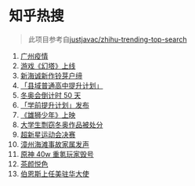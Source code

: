 # 知乎热搜

> 此项目参考自[justjavac/zhihu-trending-top-search](https://github.com/justjavac/zhihu-trending-top-search/blob/main/utils.ts)

<!-- BEGIN -->
  <!-- 最后更新时间:Fri Dec 17 2021 21:09:54 GMT+0000 (Coordinated Universal Time) -->
  1. [广州疫情](https://www.zhihu.com/search?q=广州疫情)
1. [游戏《幻塔》上线](https://www.zhihu.com/search?q=幻塔)
1. [新海诚新作铃芽户缔](https://www.zhihu.com/search?q=铃芽户缔)
1. [「县域普通高中提升计划」](https://www.zhihu.com/search?q=县域普通高中)
1. [冬奥会倒计时 50 天](https://www.zhihu.com/search?q=冬奥会)
1. [「学前提升计划」发布](https://www.zhihu.com/search?q=学前提升计划)
1. [《雄狮少年》上映](https://www.zhihu.com/search?q=雄狮少年)
1. [大学生剽窃冬奥作品被处分](https://www.zhihu.com/search?q=吉林动画学院)
1. [超新星运动会决赛](https://www.zhihu.com/search?q=超新星运动会)
1. [漳州海滩事故家属发声](https://www.zhihu.com/search?q=福建漳州海滩)
1. [原神 40w 重氪玩家毁号](https://www.zhihu.com/search?q=原神)
1. [茶颜悦色](https://www.zhihu.com/search?q=茶颜悦色)
1. [伯恩斯上任美驻华大使](https://www.zhihu.com/search?q=美国驻华大使)
  <!-- END -->